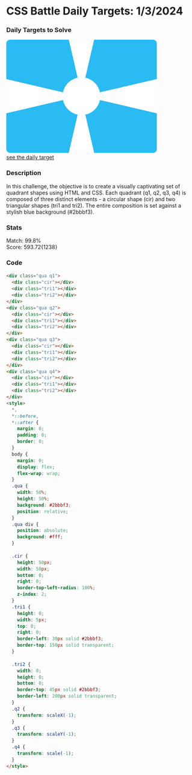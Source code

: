# CSS Battle Daily Targets: 1/3/2024

### Daily Targets to Solve
![picture of daily target](./images/1.png)  
[see the daily target](https://cssbattle.dev/play/zgmRBxSPDFV9HOQJYazS)

### Description

In this challenge, the objective is to create a visually captivating set of quadrant shapes using HTML and CSS. Each quadrant (q1, q2, q3, q4) is composed of three distinct elements - a circular shape (cir) and two triangular shapes (tri1 and tri2). The entire composition is set against a stylish blue background (#2bbbf3).

### Stats
Match: 99.8%  
Score: 593.72{1238}

### Code

```html
<div class="qua q1">
  <div class="cir"></div>
  <div class="tri1"></div>
  <div class="tri2"></div>
</div>
<div class="qua q2">
  <div class="cir"></div>
  <div class="tri1"></div>
  <div class="tri2"></div>
</div>
<div class="qua q3">
  <div class="cir"></div>
  <div class="tri1"></div>
  <div class="tri2"></div>
</div>
<div class="qua q4">
  <div class="cir"></div>
  <div class="tri1"></div>
  <div class="tri2"></div>
</div>
<style>
  *,
  *::before,
  *::after {
    margin: 0;
    padding: 0;
    border: 0;
  }
  body {
    margin: 0;
    display: flex;
    flex-wrap: wrap;
  }
  .qua {
    width: 50%;
    height: 50%;
    background: #2bbbf3;
    position: relative;
  }
  .qua div {
    position: absolute;
    background: #fff;
  }

  .cir {
    height: 50px;
    width: 50px;
    bottom: 0;
    right: 0;
    border-top-left-radius: 100%;
    z-index: 2;
  }
  .tri1 {
    height: 0;
    width: 5px;
    top: 0;
    right: 0;
    border-left: 30px solid #2bbbf3;
    border-top: 150px solid transparent;
  }

  .tri2 {
    width: 0;
    height: 0;
    bottom: 0;
    border-top: 45px solid #2bbbf3;
    border-left: 200px solid transparent;
  }
  .q2 {
    transform: scaleX(-1);
  }
  .q3 {
    transform: scaleY(-1);
  }
  .q4 {
    transform: scale(-1);
  }
</style>
```
